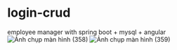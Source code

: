 ﻿# login-crud
employee manager with spring boot + mysql + angular 
![Ảnh chụp màn hình (358)](https://github.com/nvttoan/login-crud/assets/96952153/15faa755-21cf-44f1-a64f-27093d6d70a0)
![Ảnh chụp màn hình (359)](https://github.com/nvttoan/login-crud/assets/96952153/da4aef60-2ecd-4a3a-991f-af24d96acd9a)
